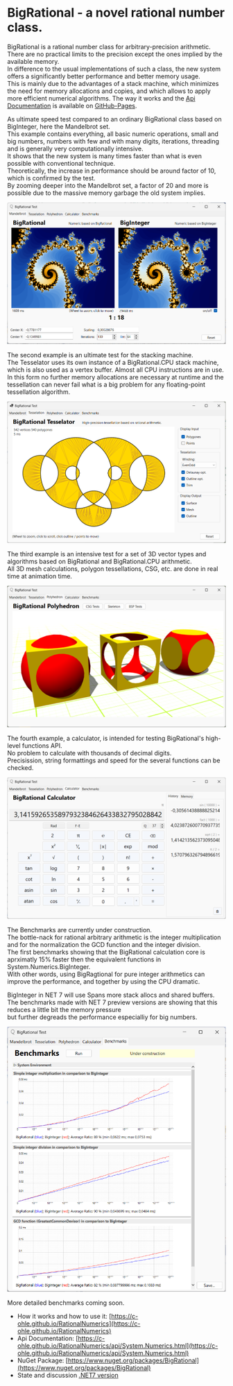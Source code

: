 # BigRational - a novel rational number class.

BigRational is a rational number class for arbitrary-precision arithmetic.  
There are no practical limits to the precision except the ones implied by the available memory.  
In difference to the usual implementations of such a class, the new system offers 
a significantly better performance and better memory usage.  
This is mainly due to the advantages of a stack machine, which minimizes the need for memory allocations and copies, 
and which allows to apply more efficient numerical algorithms.
The way it works and the [Api Documentation](https://c-ohle.github.io/RationalNumerics/api/System.Numerics.html)
is available on [GitHub-Pages](https://c-ohle.github.io/RationalNumerics/).

As ultimate speed test compared to an ordinary BigRational class based on BigInteger, here the Mandelbrot set.   
This example contains everything, all basic numeric operations, small and big numbers, numbers with few and with many digits, iterations, threading and is generally very computationally intensive.  
It shows that the new system is many times faster than what is even possible with conventional technique.  
Theoretically, the increase in performance should be around factor of 10, which is confirmed by the test.  
By zooming deeper into the Mandelbrot set, a factor of 20 and more is possible due to the massive memory garbage the old system implies.

![mandel1](docs/images/mandel1.png)
 
The second example is an ultimate test for the stacking machine.  
The Tesselator uses its own instance of a BigRational.CPU stack machine, which is also used as a vertex buffer. Almost all CPU instructions are in use.  
In this form no further memory allocations are necessary at runtime and the tessellation can never fail what is a big problem for any floating-point tessellation algorithm. 

![tess1](docs/images/tess1.png)

The third example is an intensive test for a set of 3D vector types and algorithms
based on BigRational and BigRational.CPU arithmetic.  
All 3D mesh calculations, polygon tessellations, CSG, etc. are done in real time at animation time.

![polyhedron1](docs/images/polyhedron1.png)

The fourth example, a calculator, is intended for testing BigRational's high-level functions API.  
No problem to calculate with thousands of decimal digits.  
Precisission, string formattings and speed for the several functions can be checked.

![calc1](docs/images/calc1.png)

The Benchmarks are currently under construction.  
The bottle-nack for rational arbitrary arithmetic is the integer multiplication and for the normalization the GCD function and the integer division.   
The first benchmarks showing that the BigRational calculation core is aprximatly 15% faster then the equivalent functions in System.Numerics.BigInteger.  
With other words, using BigRagtional for pure integer arithmetics can improve the performance, and together by using the CPU dramatic.

BigInteger in NET 7 will use Spans more stack allocs and shared buffers.  
The benchmarks made with NET 7 preview versions are showing that this reduces a little bit the memory pressure  
but further degreads the performance especialliy for big numbers.

![banch1](docs/images/benchmarks1.png)

More detailed benchmarks coming soon. 

* How it works and how to use it: [https://c-ohle.github.io/RationalNumerics](https://c-ohle.github.io/RationalNumerics)
* Api Documentation: [https://c-ohle.github.io/RationalNumerics/api/System.Numerics.html](https://c-ohle.github.io/RationalNumerics/api/System.Numerics.html)
* NuGet Package: [https://www.nuget.org/packages/BigRational](https://www.nuget.org/packages/BigRational)
* State and discussion [.NET7 version](https://github.com/dotnet/runtime/issues/71791)